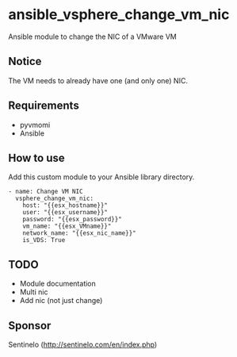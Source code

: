 # ansible_vsphere_change_vm_nic
Ansible module to change the NIC of a VMware VM

## Notice

The VM needs to already have one (and only one) NIC.

## Requirements

* pyvmomi
* Ansible

## How to use

Add this custom module to your Ansible library directory.

    - name: Change VM NIC
      vsphere_change_vm_nic:
        host: "{{esx_hostname}}"
        user: "{{esx_username}}"
        password: "{{esx_password}}"
        vm_name: "{{esx_VMname}}"
        network_name: "{{esx_nic_name}}"
        is_VDS: True


## TODO

* Module documentation
* Multi nic
* Add nic (not just change)

## Sponsor

Sentinelo (http://sentinelo.com/en/index.php)
